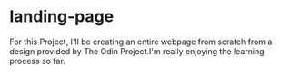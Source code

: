 # landing-page
<!DOCTYPE html>
<html lang="en">
<head>
  <meta charset="UTF-8">
  <meta name="viewport" content="width=device-width, initial-scale=1.0">
</head>
<body>
   <p>
    For this Project, I'll be creating an entire webpage from scratch from a design
    provided by The Odin Project.I'm really enjoying the learning process so far.

  </p>
  
</body>
</html>